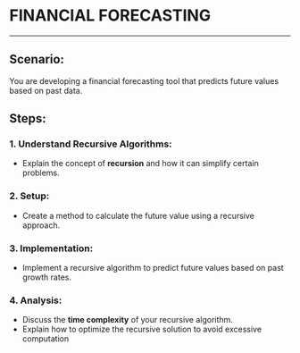 # FINANCIAL FORECASTING
---
## Scenario: 
You are developing a financial forecasting tool that predicts future values based on past data.
## Steps:
### 1. Understand __Recursive Algorithms__:
-	Explain the concept of __recursion__ and how it can simplify certain problems.
### 2. Setup:
-	Create a method to calculate the future value using a recursive approach.
### 3. Implementation:
-	Implement a recursive algorithm to predict future values based on past growth rates.
### 4. Analysis:
-	Discuss the __time complexity__ of your recursive algorithm.
-	Explain how to optimize the recursive solution to avoid excessive computation
